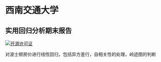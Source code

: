 # 西南交通大学
## 实用回归分析期末报告
[![开源许可证](https://img.shields.io/badge/license-BSD-blue.svg?style=plastic)](LICENSE)

对波士顿房价进行线性回归，包括异方差行，自相关性的处理，岭迹图的判断
